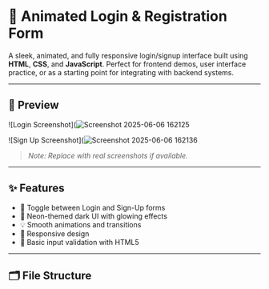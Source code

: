 # 🔐 Animated Login & Registration Form

A sleek, animated, and fully responsive login/signup interface built using **HTML**, **CSS**, and **JavaScript**. Perfect for frontend demos, user interface practice, or as a starting point for integrating with backend systems.

---

## 📸 Preview

![Login Screenshot](![Screenshot 2025-06-06 162125](https://github.com/user-attachments/assets/caa60e66-7fc9-40fa-a4f6-4e31a4ab4b02)
  
![Sign Up Screenshot](![Screenshot 2025-06-06 162136](https://github.com/user-attachments/assets/b8428b9c-dd24-4fa1-b3b8-ec453b738108)


> *Note: Replace with real screenshots if available.*

---

## ✨ Features

- 🔄 Toggle between Login and Sign-Up forms
- 🎨 Neon-themed dark UI with glowing effects
- 💡 Smooth animations and transitions
- 📱 Responsive design
- 🧠 Basic input validation with HTML5

---

## 🗂️ File Structure

